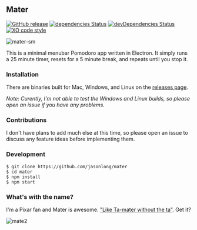 ## Mater

[![GitHub release](https://img.shields.io/github/release/jasonlong/mater.svg)](https://github.com/jasonlong/mater/releases/latest)
[![dependencies Status](https://david-dm.org/jasonlong/mater/status.svg)](https://david-dm.org/jasonlong/mater)
[![devDependencies Status](https://david-dm.org/jasonlong/mater/dev-status.svg)](https://david-dm.org/jasonlong/mater?type=dev)
[![XO code style](https://img.shields.io/badge/code_style-XO-5ed9c7.svg)](https://github.com/xojs/xo)

![mater-sm](https://user-images.githubusercontent.com/6104/37107543-9627589a-2202-11e8-825b-c68b248610ce.gif)

This is a minimal menubar Pomodoro app written in Electron. It simply runs a 25 minute timer, resets for a 5 minute break, and repeats until you stop it.

### Installation

There are binaries built for Mac, Windows, and Linux on the [releases page](https://github.com/jasonlong/mater/releases). 

_Note: Curently, I'm not able to test the Windows and Linux builds, so please open an issue if you have any problems._

### Contributions

I don't have plans to add much else at this time, so please open an issue to discuss any feature ideas before implementing them.

### Development

```
$ git clone https://github.com/jasonlong/mater
$ cd mater
$ npm install
$ npm start
```

### What's with the name?

I'm a Pixar fan and Mater is awesome. ["Like Ta-mater without the ta"](https://youtu.be/MJm8vNTasMg?t=25s). Get it?

![mate2](https://cloud.githubusercontent.com/assets/6104/20083476/8dcb077e-a52a-11e6-962f-828c437f6011.jpg)
